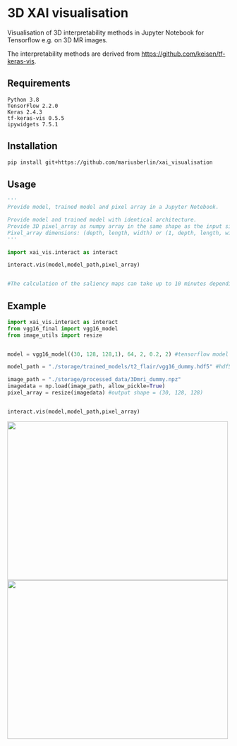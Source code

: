 

# 3D XAI visualisation 

Visualisation of 3D interpretability methods in Jupyter Notebook for Tensorflow e.g. on 3D MR images.

The interpretability methods are derived from https://github.com/keisen/tf-keras-vis.


## Requirements

```
Python 3.8
TensorFlow 2.2.0
Keras 2.4.3
tf-keras-vis 0.5.5
ipywidgets 7.5.1
```

## Installation


```bash
pip install git+https://github.com/mariusberlin/xai_visualisation
```

## Usage

```python
'''
Provide model, trained model and pixel array in a Jupyter Notebook.

Provide model and trained model with identical architecture.
Provide 3D pixel_array as numpy array in the same shape as the input size of the 3D model.
Pixel_array dimensions: (depth, length, width) or (1, depth, length, width,1); depth = dimension of interactive slider.
'''

import xai_vis.interact as interact

interact.vis(model,model_path,pixel_array)


#The calculation of the saliency maps can take up to 10 minutes depending on your GPU.


```

## Example
```python
import xai_vis.interact as interact
from vgg16_final import vgg16_model
from image_utils import resize


model = vgg16_model((30, 128, 128,1), 64, 2, 0.2, 2) #tensorflow model

model_path = "./storage/trained_models/t2_flair/vgg16_dummy.hdf5" #hdf5 format

image_path = "./storage/processed_data/3Dmri_dummy.npz"
imagedata = np.load(image_path, allow_pickle=True)
pixel_array = resize(imagedata) #output shape = (30, 128, 128)


interact.vis(model,model_path,pixel_array)
```

<img src="https://user-images.githubusercontent.com/51263484/112940011-cbe05f80-912c-11eb-97bd-7e776e645b65.png" width="500" height="360"> 
<img src="https://user-images.githubusercontent.com/51263484/112939970-b4a17200-912c-11eb-9c5b-ac51e0dfef12.png" width="500" height="360"> 
